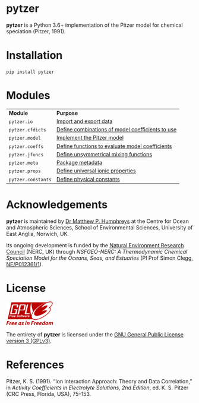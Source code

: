 <!--<script src='https://cdnjs.cloudflare.com/ajax/libs/mathjax/2.7.5/MathJax.js?config=TeX-MML-AM_CHTML' async></script>-->

# pytzer

**pytzer** is a Python 3.6+ implementation of the Pitzer model for chemical speciation (Pitzer, 1991).

# Installation

```
pip install pytzer
```

# Modules

<table><tr>

<td><strong>Module</strong></td>
<td><strong>Purpose</strong></td>

</tr><tr>

<td><code>pytzer.io</code></td>
<td><a href="modules/io">Import and export data</a></td>

</tr><tr>

<td><code>pytzer.cfdicts</code></td>
<td><a href="modules/cfdicts">Define combinations of model coefficients to use</a></td>

</tr><tr>

<td><code>pytzer.model</code></td>
<td><a href="modules/model">Implement the Pitzer model</a></td>

</tr><tr>

<td><code>pytzer.coeffs</code></td>
<td><a href="modules/coeffs">Define functions to evaluate model coefficients</a></td>

</tr><tr>

<td><code>pytzer.jfuncs</code></td>
<td><a href="modules/jfuncs">Define unsymmetrical mixing functions</a></td>

</tr><tr>

<td><code>pytzer.meta</code></td>
<td><a href="modules/meta">Package metadata</a></td>

</tr><tr>

<td><code>pytzer.props</code></td>
<td><a href="modules/props">Define universal ionic properties</a></td>

</tr><tr>

<td><code>pytzer.constants</code></td>
<td><a href="modules/constants">Define physical constants</a></td>

</tr></table>

# Acknowledgements

**pytzer** is maintained by [Dr Matthew P. Humphreys](https://mvdh.xyz) at the Centre for Ocean and Atmospheric Sciences, School of Environmental Sciences, University of East Anglia, Norwich, UK.

Its ongoing development is funded by the [Natural Environment Research Council](https://nerc.ukri.org/) (NERC, UK) through *NSFGEO-NERC: A Thermodynamic Chemical Speciation Model for the Oceans, Seas, and Estuaries* (PI Prof Simon Clegg, [NE/P012361/1](http://gotw.nerc.ac.uk/list_full.asp?pcode=NE%2FP012361%2F1)).

# License

<img src="img/1920px-GPLv3_Logo.svg.png" width="25%" />

The entirety of **pytzer** is licensed under the [GNU General Public License version 3 (GPLv3)](https://www.gnu.org/licenses/gpl-3.0.en.html).

# References

Pitzer, K. S. (1991). “Ion Interaction Approach: Theory and Data Correlation,” in *Activity Coefficients in Electrolyte Solutions, 2nd Edition*, ed. K. S. Pitzer (CRC Press, Florida, USA), 75–153.
